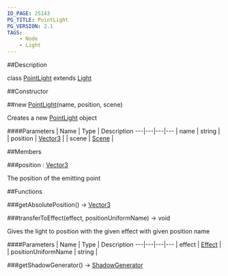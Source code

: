 ```yaml
---
ID_PAGE: 25143
PG_TITLE: PointLight
PG_VERSION: 2.1
TAGS:
    - Node
    - Light
---
```

##Description

class [PointLight](/classes/2.2-alpha/PointLight) extends [Light](/classes/2.2-alpha/Light)



##Constructor

##new [PointLight](/classes/2.2-alpha/PointLight)(name, position, scene)

Creates a new [PointLight](/classes/2.2-alpha/PointLight) object

####Parameters
 | Name | Type | Description
---|---|---|---
 | name | string | 
 | position | [Vector3](/classes/2.2-alpha/Vector3) | 
 | scene | [Scene](/classes/2.2-alpha/Scene) | 

##Members

###position : [Vector3](/classes/2.2-alpha/Vector3)

The position of the emitting point

##Functions

###getAbsolutePosition() &rarr; [Vector3](/classes/2.2-alpha/Vector3)


###transferToEffect(effect, positionUniformName) &rarr; void

Gives the light to position with the given effect with given position name

####Parameters
 | Name | Type | Description
---|---|---|---
 | effect | [Effect](/classes/2.2-alpha/Effect) | 
 | positionUniformName | string | 

###getShadowGenerator() &rarr; [ShadowGenerator](/classes/2.2-alpha/ShadowGenerator)


